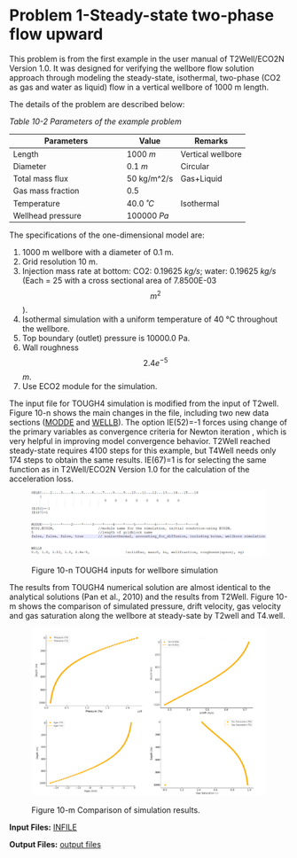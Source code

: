 # Problem 1-Steady-state two-phase flow upward

This problem is from the first example in the user manual of T2Well/ECO2N Version 1.0. It was designed for verifying the wellbore flow solution approach through modeling the steady-state, isothermal, two-phase (CO2 as gas and water as liquid) flow in a vertical wellbore of 1000 m length.&#x20;

The details of the problem are described below:

_Table 10-2 Parameters of the example problem_

<table><thead><tr><th width="191">Parameters</th><th>Value</th><th>Remarks</th></tr></thead><tbody><tr><td>Length</td><td>1000 <em>m</em></td><td>Vertical wellbore</td></tr><tr><td>Diameter</td><td>0.1 <em>m</em></td><td>Circular</td></tr><tr><td>Total mass flux</td><td>50  <span class="math">kg/m^2/s</span></td><td>Gas+Liquid</td></tr><tr><td>Gas mass fraction</td><td>0.5</td><td></td></tr><tr><td>Temperature</td><td>40.0 <em>˚C</em></td><td>Isothermal</td></tr><tr><td>Wellhead pressure</td><td>100000 <em>Pa</em></td><td></td></tr></tbody></table>

The specifications of the one-dimensional model are:

1. 1000 m wellbore with a diameter of 0.1 m.
2. Grid resolution 10 m.
3. Injection mass rate at bottom: CO2: 0.19625 _kg/s_; water: 0.19625 _kg/s_ (Each = 25  with a cross sectional area of 7.8500E-03 $$m^2$$).
4. Isothermal simulation with a uniform temperature of 40 °C throughout the wellbore.
5. Top boundary (outlet) pressure is 10000.0 Pa.
6. Wall roughness $$2.4e^{-5}$$ _m_.
7. Use ECO2 module for the simulation.

The input  file for TOUGH4 simulation is modified from the input of T2well. Figure 10-n shows the main changes in the file, including two new data sections ([MODDE](../../preparation-of-model-input/keywords-and-input-data/modde.md) and [WELLB](../../preparation-of-model-input/keywords-and-input-data/wellb.md)). The option IE(52)=-1 forces using change of the primary variables as convergence criteria  for Newton iteration , which is very helpful in improving model convergence behavior. T2Well reached steady-state requires  4100 steps for this example, but T4Well needs only 174 steps to obtain the same results.    IE(67)=1 is for selecting the same function as in T2Well/ECO2N Version 1.0  for the calculation of the acceleration loss.&#x20;

<figure><img src="../../.gitbook/assets/image.png" alt=""><figcaption><p>Figure 10-n TOUGH4 inputs for wellbore simulation</p></figcaption></figure>

The results from TOUGH4 numerical solution are almost identical to the analytical solutions (Pan et al., 2010) and the results from T2Well. Figure 10-m shows the comparison of simulated pressure, drift velocity, gas velocity and gas saturation along the wellbore at steady-sate by T2well and T4.well.&#x20;

<figure><img src="../../.gitbook/assets/image (81).png" alt="" width="563"><figcaption><p>Figure 10-m Comparison of simulation results. </p></figcaption></figure>

**Input Files:**                 [INFILE](https://drive.google.com/file/d/1YhAEWy_3j9hWuRzFeiJwJfygNYNUOLQV/view?usp=sharing)

**Output Files:**            [output files](https://drive.google.com/file/d/1lG3IOndwdUHPCzC94F1HGic4x2sbWYtp/view?usp=sharing)
